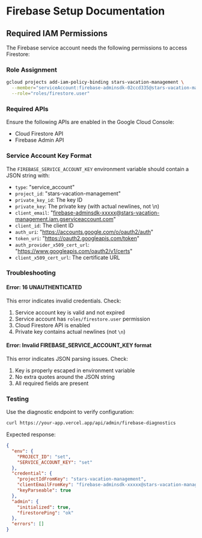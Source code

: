 # Firebase Setup Documentation

## Required IAM Permissions

The Firebase service account needs the following permissions to access Firestore:

### Role Assignment
```bash
gcloud projects add-iam-policy-binding stars-vacation-management \
  --member="serviceAccount:firebase-adminsdk-02ccd335@stars-vacation-management.iam.gserviceaccount.com" \
  --role="roles/firestore.user"
```

### Required APIs
Ensure the following APIs are enabled in the Google Cloud Console:
- Cloud Firestore API
- Firebase Admin API

### Service Account Key Format
The `FIREBASE_SERVICE_ACCOUNT_KEY` environment variable should contain a JSON string with:
- `type`: "service_account"
- `project_id`: "stars-vacation-management"
- `private_key_id`: The key ID
- `private_key`: The private key (with actual newlines, not \n)
- `client_email`: "firebase-adminsdk-xxxxx@stars-vacation-management.iam.gserviceaccount.com"
- `client_id`: The client ID
- `auth_uri`: "https://accounts.google.com/o/oauth2/auth"
- `token_uri`: "https://oauth2.googleapis.com/token"
- `auth_provider_x509_cert_url`: "https://www.googleapis.com/oauth2/v1/certs"
- `client_x509_cert_url`: The certificate URL

### Troubleshooting

#### Error: 16 UNAUTHENTICATED
This error indicates invalid credentials. Check:
1. Service account key is valid and not expired
2. Service account has `roles/firestore.user` permission
3. Cloud Firestore API is enabled
4. Private key contains actual newlines (not `\n`)

#### Error: Invalid FIREBASE_SERVICE_ACCOUNT_KEY format
This error indicates JSON parsing issues. Check:
1. Key is properly escaped in environment variable
2. No extra quotes around the JSON string
3. All required fields are present

### Testing
Use the diagnostic endpoint to verify configuration:
```bash
curl https://your-app.vercel.app/api/admin/firebase-diagnostics
```

Expected response:
```json
{
  "env": {
    "PROJECT_ID": "set",
    "SERVICE_ACCOUNT_KEY": "set"
  },
  "credential": {
    "projectIdFromKey": "stars-vacation-management",
    "clientEmailFromKey": "firebase-adminsdk-xxxxx@stars-vacation-management.iam.gserviceaccount.com",
    "keyParseable": true
  },
  "admin": {
    "initialized": true,
    "firestorePing": "ok"
  },
  "errors": []
}
```
